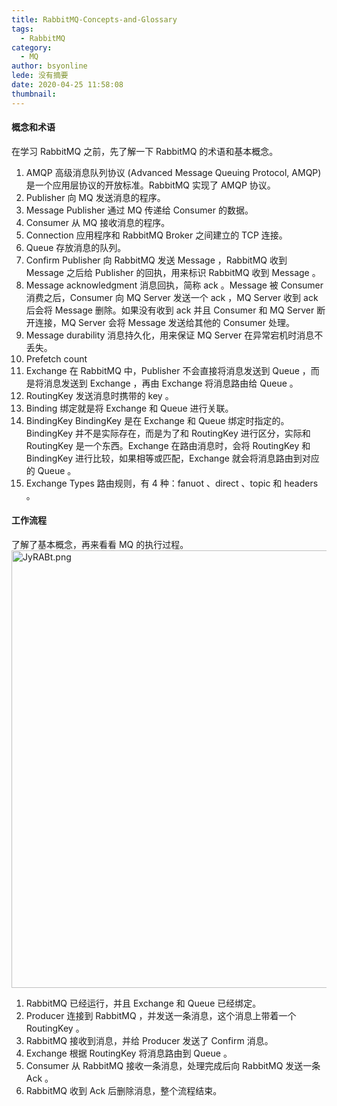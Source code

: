 ```yaml
---
title: RabbitMQ-Concepts-and-Glossary
tags:
  - RabbitMQ
category:
  - MQ
author: bsyonline
lede: 没有摘要
date: 2020-04-25 11:58:08
thumbnail:
---
```


#### 概念和术语

在学习 RabbitMQ 之前，先了解一下 RabbitMQ 的术语和基本概念。
1. AMQP
高级消息队列协议 (Advanced Message Queuing Protocol, AMQP) 是一个应用层协议的开放标准。RabbitMQ 实现了 AMQP 协议。
2. Publisher
向 MQ 发送消息的程序。
3. Message
Publisher 通过 MQ 传递给 Consumer 的数据。
4. Consumer
从 MQ 接收消息的程序。
5. Connection
应用程序和 RabbitMQ Broker 之间建立的 TCP 连接。
6. Queue
存放消息的队列。
7. Confirm
Publisher 向 RabbitMQ 发送 Message ，RabbitMQ 收到 Message 之后给 Publisher 的回执，用来标识 RabbitMQ 收到 Message 。
8. Message acknowledgment
消息回执，简称 ack 。Message 被 Consumer 消费之后，Consumer 向 MQ Server 发送一个 ack ，MQ Server 收到 ack 后会将 Message 删除。如果没有收到 ack 并且 Consumer 和 MQ Server  断开连接，MQ Server 会将 Message 发送给其他的 Consumer 处理。
9. Message durability
消息持久化，用来保证 MQ Server 在异常宕机时消息不丢失。
10. Prefetch count
11. Exchange
在 RabbitMQ 中，Publisher 不会直接将消息发送到 Queue ，而是将消息发送到 Exchange ，再由 Exchange 将消息路由给 Queue 。
12. RoutingKey
发送消息时携带的 key 。
13. Binding
绑定就是将 Exchange 和 Queue 进行关联。 
14. BindingKey
BindingKey 是在 Exchange 和 Queue 绑定时指定的。BindingKey 并不是实际存在，而是为了和 RoutingKey 进行区分，实际和 RoutingKey 是一个东西。Exchange 在路由消息时，会将 RoutingKey 和 BindingKey 进行比较，如果相等或匹配，Exchange 就会将消息路由到对应的 Queue 。
15. Exchange Types
路由规则，有 4 种：fanuot 、direct 、topic 和 headers 。

#### 工作流程
了解了基本概念，再来看看 MQ 的执行过程。
<img src="https://s1.ax1x.com/2020/04/25/JyRABt.png" alt="JyRABt.png" border="0" style="width:700px"/>
1. RabbitMQ 已经运行，并且 Exchange 和 Queue 已经绑定。
2. Producer 连接到 RabbitMQ ，并发送一条消息，这个消息上带着一个 RoutingKey 。
3. RabbitMQ 接收到消息，并给 Producer 发送了 Confirm 消息。
4. Exchange 根据 RoutingKey 将消息路由到 Queue 。
5. Consumer 从 RabbitMQ 接收一条消息，处理完成后向 RabbitMQ 发送一条 Ack 。
6. RabbitMQ 收到 Ack 后删除消息，整个流程结束。
